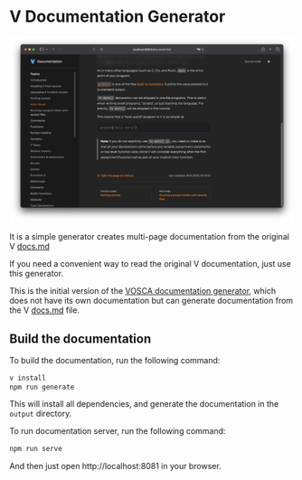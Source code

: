 # V Documentation Generator

![](./docs/images/screenshot.png)

It is a simple generator creates multi-page documentation
from the original V [docs.md](https://github.com/vlang/v/blob/master/doc/docs.md)

If you need a convenient way to read the original V documentation,
just use this generator.

This is the initial version of the
[VOSCA documentation generator](https://github.com/vlang-association/docs),
which does not have its own documentation but can generate documentation from the V
[docs.md](https://github.com/vlang/v/blob/master/doc/docs.md)
file.

## Build the documentation

To build the documentation, run the following command:

```shell
v install
npm run generate
```

This will install all dependencies, and generate the documentation in the `output` directory.

To run documentation server, run the following command:

```bash
npm run serve
```

And then just open http://localhost:8081 in your browser.
